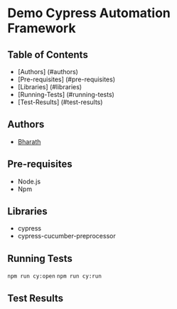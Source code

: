 # Demo Cypress Automation Framework

## Table of Contents

- [Authors] (#authors)
- [Pre-requisites] (#pre-requisites)
- [Libraries] (#libraries)
- [Running-Tests] (#running-tests)
- [Test-Results] (#test-results)

## Authors
* [Bharath](https://github.com/bh4rath)

## Pre-requisites
* Node.js
* Npm

## Libraries
* cypress
* cypress-cucumber-preprocessor

## Running Tests
```npm run cy:open```
```npm run cy:run```

## Test Results
